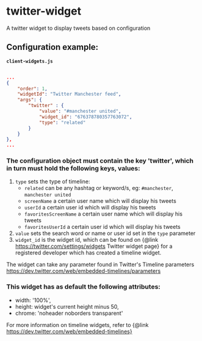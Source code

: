 # twitter-widget
A twitter widget to display tweets based on configuration

## Configuration example:

__`client-widgets.js`__

```json

...
{
    "order": 1,
    "widgetId": "Twitter Manchester feed",
    "args": {
        "twitter" : {
            "value": "#manchester united",
            "widget_id": "676378780357763072",
            "type": "related"
        }
    }
},
...

```

### The configuration object must contain the key 'twitter', which in turn must hold the following keys, values:
1. `type` sets the type of timeline:
    - `related` can be any hashtag or keyword/s, eg: `#manchester`, `manchester united`
    - `screenName` a certain user name which will display his tweets
    - `userId` a certain user id which will display his tweets
    - `favoritesScreenName` a certain user name which will display his tweets
    - `favoritesUserId` a certain user id which will display his tweets
2. `value` sets the search word or name or user id set in the `type` parameter
3. `widget_id` is the widget id, which can be found on {@link https://twitter.com/settings/widgets Twitter widget page} for a registered developer which has created a timeline widget.

The widget can take any parameter found in Twitter's Timeline parameters https://dev.twitter.com/web/embedded-timelines/parameters

### This widget has as default the following attributes:
 - width: '100%',
 - height: widget's current height minus 50,
 - chrome: 'noheader noborders transparent'

For more information on timeline widgets, refer to {@link https://dev.twitter.com/web/embedded-timelines}
